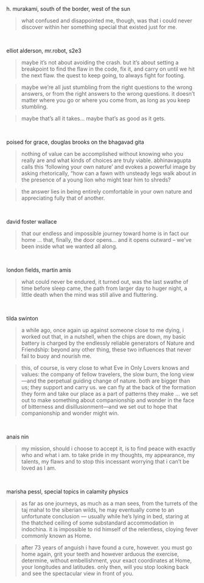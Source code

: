 h. murakami, south of the border, west of the sun

> what confused and disappointed me, though, was that i could never discover within her something special that existed just for me.

<br/>

elliot alderson, mr.robot, s2e3

> maybe it’s not about avoiding the crash. but it’s about setting a breakpoint to find the flaw in the code, fix it, and carry on until we hit the next flaw. the quest to keep going, to always fight for footing. 

> maybe we’re all just stumbling from the right questions to the wrong answers, or from the right answers to the wrong questions. it doesn’t matter where you go or where you come from, as long as you keep stumbling. 

> maybe that’s all it takes… maybe that’s as good as it gets.

<br/>

poised for grace, douglas brooks on the bhagavad gita

> nothing of value can be accomplished without knowing who you really are and what kinds of choices are truly viable. abhinavagupta calls this ‘following your own nature’ and evokes a powerful image by asking rhetorically, “how can a fawn with unsteady legs walk about in the presence of a young lion who might tear him to shreds? 

> the answer lies in being entirely comfortable in your own nature and appreciating fully that of another.

<br/>

david foster wallace

> that our endless and impossible journey toward home is in fact our home … that, finally, the door opens… and it opens outward – we’ve been inside what we wanted all along.

<br/>

london fields, martin amis

> what could never be endured, it turned out, was the last swathe of time before sleep came, the path from larger day to huger night, a little death when the mind was still alive and fluttering.

<br/>

tilda swinton

> a while ago, once again up against someone close to me dying, i worked out that, in a nutshell, when the chips are down, my basic battery is charged by the endlessly reliable generators of Nature and Friendship: beyond any other thing, these two influences that never fail to buoy and nourish me.

> this, of course, is very close to what Eve in Only Lovers knows and values: the company of fellow travelers, the slow burn, the long view—and the perpetual guiding change of nature. both are ­bigger than us; they support and carry us. we can fly at the back of the formation they form and take our place as a part of ­patterns they make … we set out to make something about ­companionship and wonder in the face of bitterness and ­disillusionment—and we set out to hope that companionship and wonder might win.

<br/>

anais nin

> my mission, should i choose to accept it, is to find peace with exactly who and what i am. to take pride in my thoughts, my appearance, my talents, my flaws and to stop this incessant worrying that i can’t be loved as I am.

<br/>

marisha pessl, special topics in calamity physics

> as far as one journeys, as much as a man sees, from the turrets of the taj mahal to the siberian wilds, he may eventually come to an unfortunate conclusion — usually while he’s lying in bed, staring at the thatched ceiling of some substandard accommodation in indochina. it is impossible to rid himself of the relentless, cloying fever commonly known as Home.

> after 73 years of anguish i have found a cure, however. you must go home again, grit your teeth and however arduous the exercise, determine, without embellishment, your exact coordinates at Home, your longitudes and latitudes. only then, will you stop looking back and see the spectacular view in front of you.


